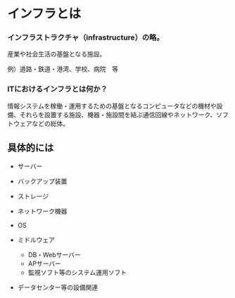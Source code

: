 # インフラとは
### インフラストラクチャ（infrastructure）の略。
産業や社会生活の基盤となる施設。

例）道路・鉄道・港湾、学校、病院　等
### ITにおけるインフラとは何か？
情報システムを稼働・運用するための基盤となるコンピュータなどの機材や設備、それらを設置する施設、機器・施設間を結ぶ通信回線やネットワーク、ソフトウェアなどの総体。

## 具体的には
* サーバー

* バックアップ装置

* ストレージ

* ネットワーク機器

* OS

* ミドルウェア
  * DB・Webサーバー
  * APサーバー
  * 監視ソフト等のシステム運用ソフト

* データセンター等の設備関連
